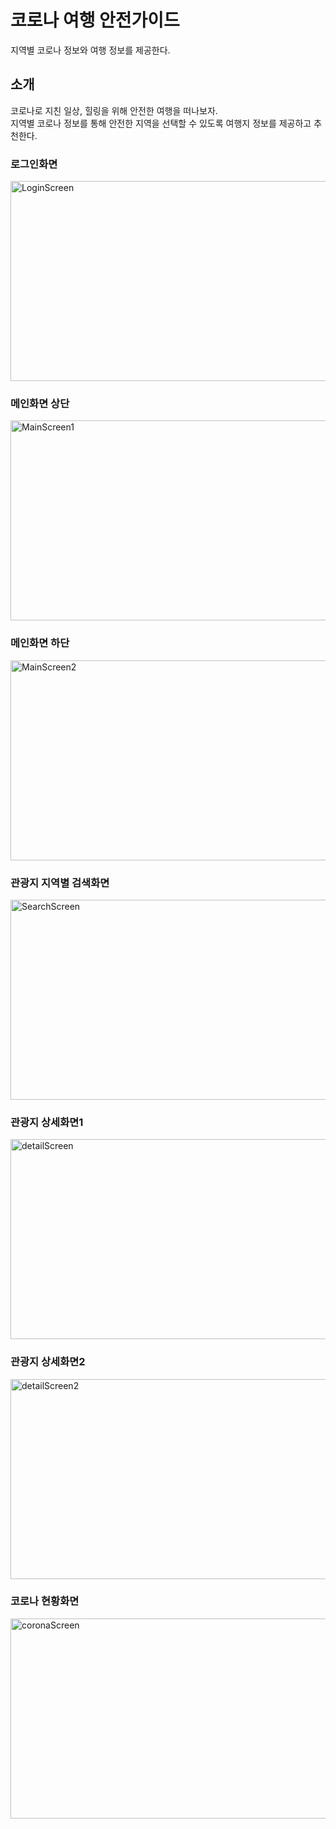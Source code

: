 # 코로나 여행 안전가이드
지역별 코로나 정보와 여행 정보를 제공한다.
## 소개
코로나로 지친 일상, 힐링을 위해 안전한 여행을 떠나보자.  
지역별 코로나 정보를 통해 안전한 지역을 선택할 수 있도록
여행지 정보를 제공하고 추천한다.   
### 로그인화면   
<img src="https://user-images.githubusercontent.com/85783104/133889758-5b05b888-82c5-4841-a303-90a29b62da67.PNG" width="640px" height="320px" title="px(픽셀) 크기 설정" alt="LoginScreen"></img><br/>
### 메인화면 상단
<img src="https://user-images.githubusercontent.com/85783104/133889760-9ff1ba0f-a261-4f24-862b-df8e7b90c0fe.PNG" width="640px" height="320px" title="px(픽셀) 크기 설정" alt="MainScreen1"></img><br/>
### 메인화면 하단
<img src="https://user-images.githubusercontent.com/85783104/133889766-77d3bf23-65f4-49bf-9a03-4fd9c3671797.PNG" width="640px" height="320px" title="px(픽셀) 크기 설정" alt="MainScreen2"></img><br/>
### 관광지 지역별 검색화면
<img src="https://user-images.githubusercontent.com/85783104/133889767-39631915-255a-45ff-aa88-6abc5adaee67.PNG" width="640px" height="320px" title="px(픽셀) 크기 설정" alt="SearchScreen"></img><br/>
### 관광지 상세화면1
<img src="https://user-images.githubusercontent.com/85783104/133889768-ef20b77e-cd96-4db8-b501-1cf34ce9152c.PNG" width="640px" height="320px" title="px(픽셀) 크기 설정" alt="detailScreen"></img><br/>
### 관광지 상세화면2
<img src="https://user-images.githubusercontent.com/85783104/133889769-09e55c67-c398-4ee1-b004-315b3c5cf9ac.PNG" width="640px" height="320px" title="px(픽셀) 크기 설정" alt="detailScreen2"></img><br/>
### 코로나 현황화면
<img src="https://user-images.githubusercontent.com/85783104/133889770-f9f475c9-c86f-44b5-8bf5-d019ca387709.PNG" width="640px" height="320px" title="px(픽셀) 크기 설정" alt="coronaScreen"></img><br/>
